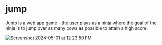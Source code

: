 # jump

Jump is a web app game - the user plays as a ninja where the goal of the ninja is to jump over as many cows as possible to attain a high score.


![Screenshot 2024-05-01 at 12 23 50 PM](https://github.com/bensadel/jump/assets/95494769/d1690b5e-31fa-4710-8216-3a5f7a211549)
